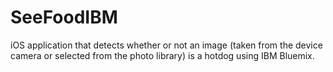 # SeeFoodIBM

iOS application that detects whether or not an image (taken from the device camera or selected from the photo library) is a hotdog using IBM Bluemix.
